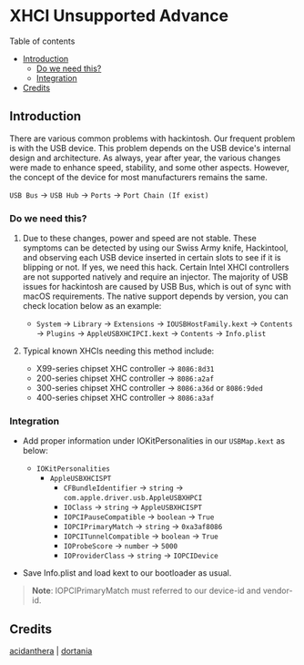 # XHCI Unsupported Advance

Table of contents

- [Introduction](#introduction)
  - [Do we need this?](#do-we-need-this)
  - [Integration](#integration)
- [Credits](#credits)

## Introduction

There are various common problems with hackintosh. Our frequent problem is with the USB device. This problem depends on the USB device's internal design and architecture. As always, year after year, the various changes were made to enhance speed, stability, and some other aspects. However, the concept of the device for most manufacturers remains the same. 

`USB Bus` &rarr; `USB Hub` &rarr; `Ports` &rarr; `Port Chain (If exist)`

### Do we need this?

1. Due to these changes, power and speed are not stable. These symptoms can be detected by using our Swiss Army knife, Hackintool, and observing each USB device inserted in certain slots to see if it is blipping or not. If yes, we need this hack. Certain Intel XHCI controllers are not supported natively and require an injector. The majority of USB issues for hackintosh are caused by USB Bus, which is out of sync with macOS requirements. The native support depends by version, you can check location below as an example:

   - `System` &rarr; `Library` &rarr; `Extensions` &rarr; `IOUSBHostFamily.kext` &rarr; `Contents` &rarr; `Plugins` &rarr; `AppleUSBXHCIPCI.kext` &rarr; `Contents` &rarr; `Info.plist`

2. Typical known XHCIs needing this method include:
   -  X99-series chipset XHC controller &rarr; `8086:8d31`
   -  200-series chipset XHC controller &rarr; `8086:a2af`
   -  300-series chipset XHC controller &rarr; `8086:a36d` or `8086:9ded`
   -  400-series chipset XHC controller &rarr; `8086:a3af`

### Integration

- Add proper information under IOKitPersonalities in our `USBMap.kext` as below:
  - `IOKitPersonalities`
    - `AppleUSBXHCISPT`
      - `CFBundleIdentifier` &rarr; `string` &rarr; `com.apple.driver.usb.AppleUSBXHPCI`
      - `IOClass` &rarr; `string` &rarr; `AppleUSBXHCISPT`
      - `IOPCIPauseCompatible` &rarr; `boolean` &rarr; `True`
      - `IOPCIPrimaryMatch` &rarr; `string` &rarr; `0xa3af8086`
      - `IOPCITunnelCompatible` &rarr; `boolean` &rarr; `True`
      - `IOProbeScore` &rarr; `number` &rarr; `5000`
      - `IOProviderClass` &rarr; `string` &rarr; `IOPCIDevice`

- Save Info.plist and load kext to our bootloader as usual.

> **Note**: IOPCIPrimaryMatch must referred to our device-id and vendor-id.

## Credits

[acidanthera][dev0] | [dortania][dev-group0]

[dev-group0]: https://dortania.github.io
[dev0]: https://github.com/acidanthera/
[usbtoolbox-download]: https://github.com/USBToolBox/tool
[xhciunsupport]: https://github.com/RehabMan/OS-X-USB-Inject-All
